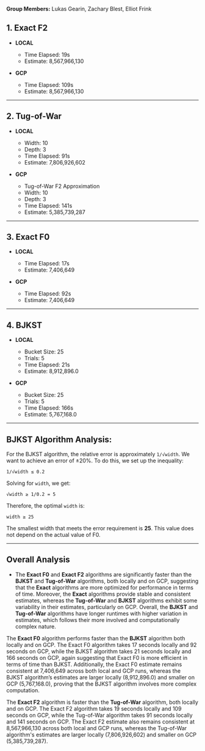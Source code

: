 **Group Members:** Lukas Gearin, Zachary Blest, Elliot Frink

## 1. **Exact F2**

- **LOCAL**  
  - Time Elapsed: 19s  
  - Estimate: 8,567,966,130  

- **GCP**  
  - Time Elapsed: 109s  
  - Estimate: 8,567,966,130  

---

## 2. **Tug-of-War**

- **LOCAL**  
  - Width: 10  
  - Depth: 3  
  - Time Elapsed: 91s  
  - Estimate: 7,806,926,602  

- **GCP**  
  - Tug-of-War F2 Approximation  
  - Width: 10  
  - Depth: 3  
  - Time Elapsed: 141s  
  - Estimate: 5,385,739,287  

---

## 3. **Exact F0**

- **LOCAL**  
  - Time Elapsed: 17s  
  - Estimate: 7,406,649  

- **GCP**  
  - Time Elapsed: 92s  
  - Estimate: 7,406,649  

---

## 4. **BJKST**

- **LOCAL**  
  - Bucket Size: 25  
  - Trials: 5  
  - Time Elapsed: 21s  
  - Estimate: 8,912,896.0  

- **GCP**  
  - Bucket Size: 25  
  - Trials: 5  
  - Time Elapsed: 166s  
  - Estimate: 5,767,168.0  

---

## BJKST Algorithm Analysis:

For the BJKST algorithm, the relative error is approximately `1/√width`. We want to achieve an error of ±20%. To do this, we set up the inequality:

`1/√width ≤ 0.2`

Solving for `width`, we get:

`√width ≥ 1/0.2 = 5`

Therefore, the optimal `width` is:

`width ≥ 25`

The smallest width that meets the error requirement is **25**. This value does not depend on the actual value of F0.

---
## Overall Analysis
   - The **Exact F0** and **Exact F2** algorithms are significantly faster than the **BJKST** and **Tug-of-War** algorithms, both locally and on GCP, suggesting that the **Exact** algorithms are more optimized for performance in terms of time. Moreover, the **Exact** algorithms provide stable and consistent estimates, whereas the **Tug-of-War** and **BJKST** algorithms exhibit some variability in their estimates, particularly on GCP. Overall, the **BJKST** and **Tug-of-War** algorithms have longer runtimes with higher variation in estimates, which follows their more involved and computationally complex nature.

The **Exact F0** algorithm performs faster than the **BJKST** algorithm both locally and on GCP. The Exact F0 algorithm takes 17 seconds locally and 92 seconds on GCP, while the BJKST algorithm takes 21 seconds locally and 166 seconds on GCP, again suggesting that Exact F0 is more efficient in terms of time than BJKST. Additionally, the Exact F0 estimate remains consistent at 7,406,649 across both local and GCP runs, whereas the BJKST algorithm’s estimates are larger locally (8,912,896.0) and smaller on GCP (5,767,168.0), proving that the BJKST algorithm involves more complex computation.

The **Exact F2** algorithm is faster than the **Tug-of-War** algorithm, both locally and on GCP. The Exact F2 algorithm takes 19 seconds locally and 109 seconds on GCP, while the Tug-of-War algorithm takes 91 seconds locally and 141 seconds on GCP. The Exact F2 estimate also remains consistent at 8,567,966,130 across both local and GCP runs, whereas the Tug-of-War algorithm's estimates are larger locally (7,806,926,602) and smaller on GCP (5,385,739,287). 